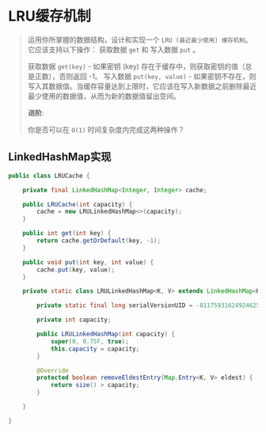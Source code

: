 # LRU缓存机制

> 运用你所掌握的数据结构，设计和实现一个  `LRU (最近最少使用) 缓存机制`。它应该支持以下操作： 获取数据 `get` 和 写入数据 `put` 。
>
> 获取数据 `get(key)` - 如果密钥 (key) 存在于缓存中，则获取密钥的值（总是正数），否则返回 -1。
> 写入数据 `put(key, value)` - 如果密钥不存在，则写入其数据值。当缓存容量达到上限时，它应该在写入新数据之前删除最近最少使用的数据值，从而为新的数据值留出空间。
>
> **进阶**:
>
> 你是否可以在 `O(1)` 时间复杂度内完成这两种操作？

## LinkedHashMap实现

```java
public class LRUCache {

    private final LinkedHashMap<Integer, Integer> cache;

    public LRUCache(int capacity) {
        cache = new LRULinkedHashMap<>(capacity);
    }

    public int get(int key) {
        return cache.getOrDefault(key, -1);
    }

    public void put(int key, int value) {
        cache.put(key, value);
    }

    private static class LRULinkedHashMap<K, V> extends LinkedHashMap<K, V> {

        private static final long serialVersionUID = -8117593162492462544L;

        private int capacity;

        public LRULinkedHashMap(int capacity) {
            super(0, 0.75F, true);
            this.capacity = capacity;
        }

        @Override
        protected boolean removeEldestEntry(Map.Entry<K, V> eldest) {
            return size() > capacity;
        }

    }

}
```
